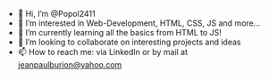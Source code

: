 - 👋 Hi, I’m @Popol2411
- 👀 I’m interested in Web-Development, HTML, CSS, JS and more...
- 🌱 I’m currently learning all the basics from HTML to JS!
- 💞️ I’m looking to collaborate on interesting projects and ideas
- 📫 How to reach me: via LinkedIn or by mail at jeanpaulburion@yahoo.com

<!---
Popol2411/Popol2411 is a ✨ special ✨ repository because its `README.md` (this file) appears on your GitHub profile.
You can click the Preview link to take a look at your changes.
--->
